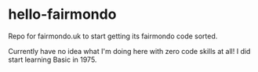 # hello-fairmondo
Repo for fairmondo.uk to start getting its fairmondo code sorted.

Currently have no idea what I'm doing here with zero code skills at all!  I did start learning Basic in 1975.
